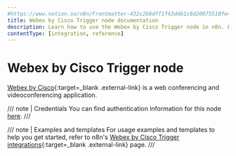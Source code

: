 ```yaml
---
#https://www.notion.so/n8n/Frontmatter-432c2b8dff1f43d4b1c8d20075510fe4
title: Webex by Cisco Trigger node documentation
description: Learn how to use the Webex by Cisco Trigger node in n8n. Follow technical documentation to integrate Webex by Cisco Trigger node into your workflows.
contentType: [integration, reference]
---
```


# Webex by Cisco Trigger node

[Webex by Cisco](https://webex.com/){:target=_blank .external-link} is a web conferencing and videoconferencing application.

/// note | Credentials
You can find authentication information for this node [here](/integrations/builtin/credentials/ciscowebex/).
///

///  note  | Examples and templates
For usage examples and templates to help you get started, refer to n8n's [Webex by Cisco Trigger integrations](https://n8n.io/integrations/webex-by-cisco-trigger/){:target=_blank .external-link} page.
///
